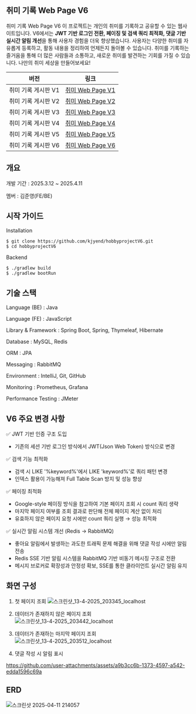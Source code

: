 ## 취미 기록 Web Page V6

취미 기록 Web Page V6
이 프로젝트는 개인의 취미를 기록하고 공유할 수 있는 웹사이트입니다. 
V6에서는 **JWT 기반 로그인 전환, 페이징 및 검색 쿼리 최적화, 댓글 기반 실시간 알림 개선**을 통해 사용자 경험을 더욱 향상했습니다.
사용자는 다양한 취미를 자유롭게 등록하고, 활동 내용을 정리하여 언제든지 돌아볼 수 있습니다. 
취미를 기록하는 즐거움을 통해 더 많은 사람들과 소통하고, 새로운 취미를 발견하는 기회를 가질 수 있습니다. 
나만의 취미 세상을 만들어보세요!

| **버전** | **링크**       |
|----------|----------------|
| 취미 기록 게시판 V1       | [취미 Web Page V1](https://github.com/kjyend/hobbyproject) |
| 취미 기록 게시판 V2       | [취미 Web Page V2](https://github.com/kjyend/hobbyprojectV2) |
| 취미 기록 게시판 V3       | [취미 Web Page V3](https://github.com/kjyend/hobbyprojectV3) |
| 취미 기록 게시판 V4       | [취미 Web Page V4](https://github.com/kjyend/hobbyprojectV4) |
| 취미 기록 게시판 V5       | [취미 Web Page V5](https://github.com/kjyend/hobbyprojectV5) |
| 취미 기록 게시판 V6       | [취미 Web Page V6](https://github.com/kjyend/hobbyprojectV6) |

## 개요

개발 기간 : 2025.3.12 ~ 2025.4.11

멤버 : 김준영(FE/BE)


## 시작 가이드

Installation
```
$ git clone https://github.com/kjyend/hobbyprojectV6.git
$ cd hobbyprojectV6
```
Backend
```
$ ./gradlew build
$ ./gradlew bootRun
```

## 기술 스택

Language (BE) : Java

Language (FE) : JavaScript

Library & Framework : Spring Boot, Spring, Thymeleaf, Hibernate 

Database : MySQL, Redis

ORM : JPA 

Messaging : RabbitMQ 

Environment : IntelliJ, Git, GitHub 

Monitoring : Prometheus, Grafana

Performance Testing : JMeter

## V6 주요 변경 사항
✅ JWT 기반 인증 구조 도입

* 기존의 세션 기반 로그인 방식에서 JWT(Json Web Token) 방식으로 변경

✅ 검색 기능 최적화

* 검색 시 LIKE '%keyword%'에서 LIKE 'keyword%'로 쿼리 패턴 변경
* 인덱스 활용이 가능해져 Full Table Scan 방지 및 성능 향상

✅ 페이징 최적화

* Google-style 페이징 방식을 참고하여 기본 페이지 조회 시 count 쿼리 생략
* 마지막 페이지 여부를 조회 결과로 판단해 전체 페이지 계산 없이 처리
* 유효하지 않은 페이지 요청 시에만 count 쿼리 실행 → 성능 최적화

✅ 실시간 알림 시스템 개선 (Redis → RabbitMQ)

* 좋아요 알림에서 발생하는 과도한 트래픽 문제 해결을 위해 댓글 작성 시에만 알림 전송
* Redis SSE 기반 알림 시스템을 RabbitMQ 기반 비동기 메시징 구조로 전환
* 메시지 브로커로 확장성과 안정성 확보, SSE를 통한 클라이언트 실시간 알림 유지


## 화면 구성

1. 첫 페이지 조회
![스크린샷_13-4-2025_203345_localhost](https://github.com/user-attachments/assets/3dd1052b-17da-495d-897a-948778e85d81)


2. 데이터가 존재하지 않은 페이지 조회
![스크린샷_13-4-2025_203442_localhost](https://github.com/user-attachments/assets/f69a9a2e-7a5b-4793-a4c8-f541086e54a6)


3. 데이터가 존재하는 마지막 페이지 조회
![스크린샷_13-4-2025_203512_localhost](https://github.com/user-attachments/assets/034e0e36-cb40-42bc-8c12-25a7dce4edfe)


4. 댓글 작성 시 알림 표시


https://github.com/user-attachments/assets/a9b3cc6b-1373-4597-a542-edda1596c69a



## ERD 
![스크린샷 2025-04-11 214057](https://github.com/user-attachments/assets/38bdb563-7049-4f01-a980-88a74f3d2869)

